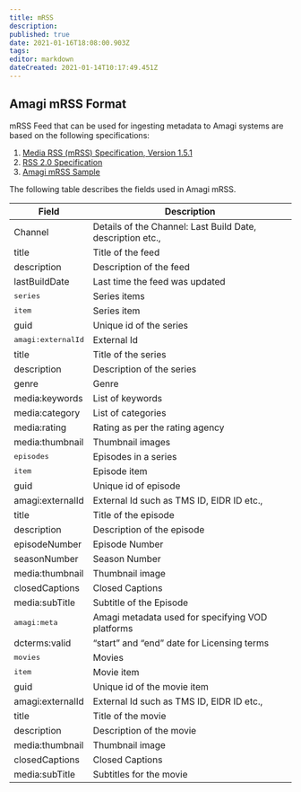 ```yaml
---
title: mRSS
description: 
published: true
date: 2021-01-16T18:08:00.903Z
tags: 
editor: markdown
dateCreated: 2021-01-14T10:17:49.451Z
---
```


## Amagi mRSS Format

mRSS Feed that can be used for ingesting metadata to Amagi systems are based on the following specifications:

1. [Media RSS (mRSS) Specification, Version 1.5.1](https://www.rssboard.org/media-rss)
2. [RSS 2.0 Specification](https://www.rssboard.org/rss-specification)
3. [Amagi mRSS Sample](../../mrss-samples)

The following table describes the fields used in Amagi mRSS.

|Field|Description|
|---|---|
|Channel|Details of the Channel: Last Build Date, description etc.,
|title|Title of the feed
|description|Description of the feed
|lastBuildDate|Last time the feed was updated
|<kbd>series</kbd>|Series items|
|<kbd>item</kbd>|Series item|
|guid|Unique id of the series|
|<kbd>amagi:externalId</kbd>|External Id|
|title|Title of the series|
|description|Description of the series|
|genre|Genre|
|media:keywords|List of keywords|
|media:category|List of categories|
|media:rating|Rating as per the rating agency|
|media:thumbnail|Thumbnail images|
|<kbd>episodes</kbd>|Episodes in a series|
|<kbd>item</kbd>|Episode item|
guid|Unique id of episode
amagi:externalId|External Id such as TMS ID, EIDR ID etc.,
title|Title of the episode
description|Description of the episode
episodeNumber|Episode Number
seasonNumber|Season Number
media:thumbnail|Thumbnail image
closedCaptions|Closed Captions
media:subTitle|Subtitle of the Episode
<kbd>amagi:meta</kbd>|Amagi metadata used for specifying VOD platforms
dcterms:valid|“start” and “end” date for Licensing terms
<kbd>movies</kbd>|Movies
<kbd>item</kbd>|Movie item
guid|Unique id of the movie item
amagi:externalId|External Id such as TMS ID, EIDR ID etc.,
title|Title of the movie
description|Description of the movie
media:thumbnail|Thumbnail image
closedCaptions|Closed Captions
media:subTitle|Subtitles for the movie